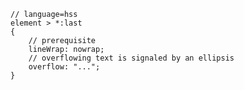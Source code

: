 
	// language=hss
	element > *:last
	{
		// prerequisite
		lineWrap: nowrap;
		// overflowing text is signaled by an ellipsis
		overflow: "...";
	}
